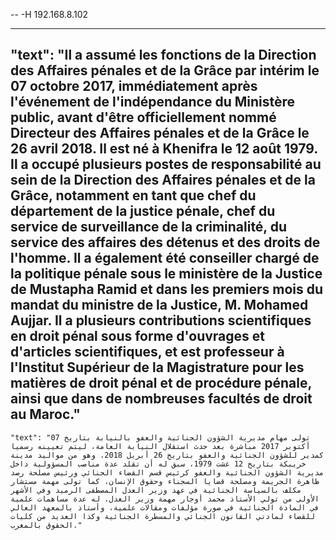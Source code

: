  -- -H 192.168.8.102

------
"text": "Il a assumé les fonctions de la Direction des Affaires pénales et de la Grâce par intérim le 07 octobre 2017, immédiatement après l'événement de l'indépendance du Ministère public, avant d'être officiellement nommé Directeur des Affaires pénales et de la Grâce le 26 avril 2018. Il est né à Khenifra le 12 août 1979. Il a occupé plusieurs postes de responsabilité au sein de la Direction des Affaires pénales et de la Grâce, notamment en tant que chef du département de la justice pénale, chef du service de surveillance de la criminalité, du service des affaires des détenus et des droits de l'homme. Il a également été conseiller chargé de la politique pénale sous le ministère de la Justice de Mustapha Ramid et dans les premiers mois du mandat du ministre de la Justice, M. Mohamed Aujjar. Il a plusieurs contributions scientifiques en droit pénal sous forme d'ouvrages et d'articles scientifiques, et est professeur à l'Institut Supérieur de la Magistrature pour les matières de droit pénal et de procédure pénale, ainsi que dans de nombreuses facultés de droit au Maroc."
------
    "text": "تولى مهام مديرية الشؤون الجنائية والعفو بالنيابة بتاريخ 07 أكتوبر 2017 مباشرة بعد حدث استقلال النيابة العامة، ليتم تعيينه رسميا كمدير للشؤون الجنائية والعفو بتاريخ 26 أبريل 2018، وهو من مواليد مدينة خريبكة بتاريخ 12 غشت 1979، سبق له أن تقلد عدة مناصب المسؤولية داخل مديرية الشؤون الجنائية والعفو كرئيس قسم القضاء الجنائي ورئيس مصلحة رصد ظاهرة الجريمة ومصلحة قضايا السجناء وحقوق الإنسان، كما تولى مهمة مستشار مكلف بالسياسة الجنائية في عهد وزير العدل المصطفى الرميد وفي الأشهر الأولى من تولي الأستاذ محمد أوجار مهمة وزير العدل. له عدة مساهمات علمية في المادة الجنائية في صورة مؤلفات ومقالات علمية، وأستاذ بالمعهد العالي للقضاء لمادتي القانون الجنائي والمسطرة الجنائية وكذا العديد من كليات الحقوق بالمغرب."